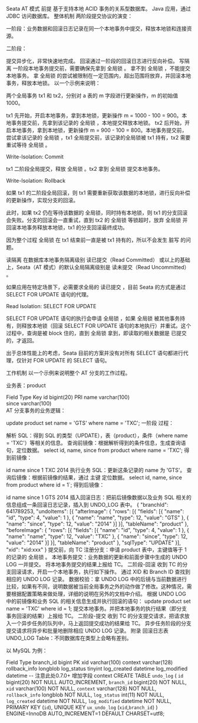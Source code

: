 Seata AT 模式
前提
基于支持本地 ACID 事务的关系型数据库。
Java 应用，通过 JDBC 访问数据库。
整体机制
两阶段提交协议的演变：

一阶段：业务数据和回滚日志记录在同一个本地事务中提交，释放本地锁和连接资源。

二阶段：

提交异步化，非常快速地完成。
回滚通过一阶段的回滚日志进行反向补偿。
写隔离
一阶段本地事务提交前，需要确保先拿到 全局锁 。
拿不到 全局锁 ，不能提交本地事务。
拿 全局锁 的尝试被限制在一定范围内，超出范围将放弃，并回滚本地事务，释放本地锁。
以一个示例来说明：

两个全局事务 tx1 和 tx2，分别对 a 表的 m 字段进行更新操作，m 的初始值 1000。

tx1 先开始，开启本地事务，拿到本地锁，更新操作 m = 1000 - 100 = 900。本地事务提交前，先拿到该记录的 全局锁 ，本地提交释放本地锁。 tx2 后开始，开启本地事务，拿到本地锁，更新操作 m = 900 - 100 = 800。本地事务提交前，尝试拿该记录的 全局锁 ，tx1 全局提交前，该记录的全局锁被 tx1 持有，tx2 需要重试等待 全局锁 。

Write-Isolation: Commit

tx1 二阶段全局提交，释放 全局锁 。tx2 拿到 全局锁 提交本地事务。

Write-Isolation: Rollback

如果 tx1 的二阶段全局回滚，则 tx1 需要重新获取该数据的本地锁，进行反向补偿的更新操作，实现分支的回滚。

此时，如果 tx2 仍在等待该数据的 全局锁，同时持有本地锁，则 tx1 的分支回滚会失败。分支的回滚会一直重试，直到 tx2 的 全局锁 等锁超时，放弃 全局锁 并回滚本地事务释放本地锁，tx1 的分支回滚最终成功。

因为整个过程 全局锁 在 tx1 结束前一直是被 tx1 持有的，所以不会发生 脏写 的问题。

读隔离
在数据库本地事务隔离级别 读已提交（Read Committed） 或以上的基础上，Seata（AT 模式）的默认全局隔离级别是 读未提交（Read Uncommitted） 。

如果应用在特定场景下，必需要求全局的 读已提交 ，目前 Seata 的方式是通过 SELECT FOR UPDATE 语句的代理。

Read Isolation: SELECT FOR UPDATE

SELECT FOR UPDATE 语句的执行会申请 全局锁 ，如果 全局锁 被其他事务持有，则释放本地锁（回滚 SELECT FOR UPDATE 语句的本地执行）并重试。这个过程中，查询是被 block 住的，直到 全局锁 拿到，即读取的相关数据是 已提交 的，才返回。

出于总体性能上的考虑，Seata 目前的方案并没有对所有 SELECT 语句都进行代理，仅针对 FOR UPDATE 的 SELECT 语句。

工作机制
以一个示例来说明整个 AT 分支的工作过程。

业务表：product

Field	Type	Key
id	bigint(20)	PRI
name	varchar(100)	
since	varchar(100)	
AT 分支事务的业务逻辑：

update product set name = 'GTS' where name = 'TXC';
一阶段
过程：

解析 SQL：得到 SQL 的类型（UPDATE），表（product），条件（where name = 'TXC'）等相关的信息。
查询前镜像：根据解析得到的条件信息，生成查询语句，定位数据。
select id, name, since from product where name = 'TXC';
得到前镜像：

id	name	since
1	TXC	2014
执行业务 SQL：更新这条记录的 name 为 'GTS'。
查询后镜像：根据前镜像的结果，通过 主键 定位数据。
select id, name, since from product where id = 1`;
得到后镜像：

id	name	since
1	GTS	2014
插入回滚日志：把前后镜像数据以及业务 SQL 相关的信息组成一条回滚日志记录，插入到 UNDO_LOG 表中。
{
	"branchId": 641789253,
	"undoItems": [{
		"afterImage": {
			"rows": [{
				"fields": [{
					"name": "id",
					"type": 4,
					"value": 1
				}, {
					"name": "name",
					"type": 12,
					"value": "GTS"
				}, {
					"name": "since",
					"type": 12,
					"value": "2014"
				}]
			}],
			"tableName": "product"
		},
		"beforeImage": {
			"rows": [{
				"fields": [{
					"name": "id",
					"type": 4,
					"value": 1
				}, {
					"name": "name",
					"type": 12,
					"value": "TXC"
				}, {
					"name": "since",
					"type": 12,
					"value": "2014"
				}]
			}],
			"tableName": "product"
		},
		"sqlType": "UPDATE"
	}],
	"xid": "xid:xxx"
}
提交前，向 TC 注册分支：申请 product 表中，主键值等于 1 的记录的 全局锁 。
本地事务提交：业务数据的更新和前面步骤中生成的 UNDO LOG 一并提交。
将本地事务提交的结果上报给 TC。
二阶段-回滚
收到 TC 的分支回滚请求，开启一个本地事务，执行如下操作。
通过 XID 和 Branch ID 查找到相应的 UNDO LOG 记录。
数据校验：拿 UNDO LOG 中的后镜与当前数据进行比较，如果有不同，说明数据被当前全局事务之外的动作做了修改。这种情况，需要根据配置策略来做处理，详细的说明在另外的文档中介绍。
根据 UNDO LOG 中的前镜像和业务 SQL 的相关信息生成并执行回滚的语句：
update product set name = 'TXC' where id = 1;
提交本地事务。并把本地事务的执行结果（即分支事务回滚的结果）上报给 TC。
二阶段-提交
收到 TC 的分支提交请求，把请求放入一个异步任务的队列中，马上返回提交成功的结果给 TC。
异步任务阶段的分支提交请求将异步和批量地删除相应 UNDO LOG 记录。
附录
回滚日志表
UNDO_LOG Table：不同数据库在类型上会略有差别。

以 MySQL 为例：

Field	Type
branch_id	bigint PK
xid	varchar(100)
context	varchar(128)
rollback_info	longblob
log_status	tinyint
log_created	datetime
log_modified	datetime
-- 注意此处0.7.0+ 增加字段 context
CREATE TABLE `undo_log` (
  `id` bigint(20) NOT NULL AUTO_INCREMENT,
  `branch_id` bigint(20) NOT NULL,
  `xid` varchar(100) NOT NULL,
  `context` varchar(128) NOT NULL,
  `rollback_info` longblob NOT NULL,
  `log_status` int(11) NOT NULL,
  `log_created` datetime NOT NULL,
  `log_modified` datetime NOT NULL,
  PRIMARY KEY (`id`),
  UNIQUE KEY `ux_undo_log` (`xid`,`branch_id`)
) ENGINE=InnoDB AUTO_INCREMENT=1 DEFAULT CHARSET=utf8;